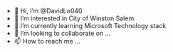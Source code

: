 - 👋 Hi, I’m @DavidLo040
- 👀 I’m interested in City of Winston Salem
- 🌱 I’m currently learning Microsoft Technology stack
- 💞️ I’m looking to collaborate on ...
- 📫 How to reach me ...

<!---
DavidLo040/DavidLo040 is a ✨ special ✨ repository because its `README.md` (this file) appears on your GitHub profile.
You can click the Preview link to take a look at your changes.
--->

